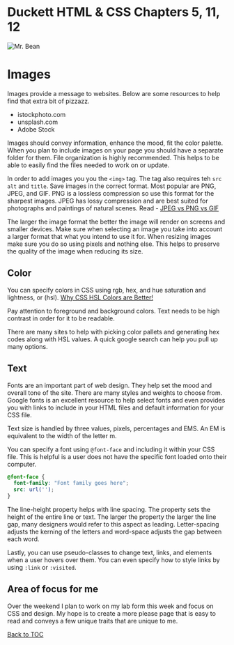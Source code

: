 # Duckett HTML & CSS Chapters 5, 11, 12


![Mr. Bean](https://media.giphy.com/media/Wv2BOzWTfqH8A/giphy.gif?cid=ecf05e47lx3c8cwdp3qbxzt8tfs3z97q2l5x5cm1tjrrrwjh&rid=giphy.gif&ct=g)

# Images
Images provide a message to websites. Below are some resources to help find that extra bit of pizzazz.
  * istockphoto.com
  * unsplash.com
  * Adobe Stock

Images should convey information, enhance the mood, fit the color palette. When you plan to include images on your page you should have a separate folder for them. File organization is highly recommended. This helps to be able to easily find the files needed to work on or update.

In order to add images you you the `<img>` tag. The tag also requires teh `src` `alt` and `title`. Save images in the correct format. Most popular are PNG, JPEG, and GIF.  PNG is a lossless compression so use this format for the sharpest images. JPEG has lossy compression and are best suited for photographs and paintings of natural scenes. Read - [JPEG vs PNG vs GIF](https://blog.imagekit.io/jpeg-vs-png-vs-gif-which-image-format-to-use-and-when-c8913ae3e01d)

The larger the image format the better the image will render on screens and smaller devices. Make sure when selecting an image you take into account a larger format that what you intend to use it for. When resizing images make sure you do so using pixels and nothing else. This helps to preserve the quality of the image when reducing its size.

## Color
You can specify colors in CSS using rgb, hex, and hue saturation and lightness, or (hsl). [Why CSS HSL Colors are Better!](https://elad.medium.com/why-css-hsl-colors-are-better-83b1e0b6eead)

Pay attention to foreground and background colors. Text needs to be high contrast in order for it to be readable. 

There are many sites to help with picking color pallets and generating hex codes along with HSL values. A quick google search can help you pull up many options.

## Text
Fonts are an important part of web design. They help set the mood and overall tone of the site. There are many styles and weights to choose from. Google fonts is an excellent resource to help select fonts and even provides you with links to include in your HTML files and default information for your CSS file.

Text size is handled by three values, pixels, percentages and EMS. An EM is equivalent to the width of the letter m.

You can specify a font using `@font-face` and including it within your CSS file. This is helpful is a user does not have the specific font loaded onto their computer.

```css
@font-face {
  font-family: "Font family goes here";
  src: url('');
}

```
The line-height property helps with line spacing. The property sets the height of the entire line or text. The larger the property the larger the line gap, many designers would refer to this aspect as leading. Letter-spacing adjusts the kerning of the letters and word-space adjusts the gap between each word.

Lastly, you can use pseudo-classes to change text, links, and elements when a user hovers over them. You can even specify how to style links by using `:link` or `:visited`.


## Area of focus for me
Over the weekend I plan to work on my lab form this week and focus on CSS and design. My hope is to create a more please page that is easy to read and conveys a few unique traits that are unique to me.

[Back to TOC](README.md)




